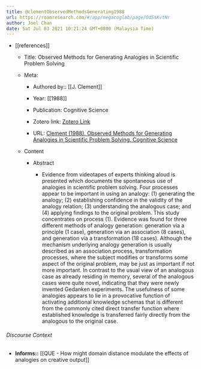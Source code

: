 ```yaml
---
title: @clementObservedMethodsGenerating1988
url: https://roamresearch.com/#/app/megacoglab/page/OdSsKvtNr
author: Joel Chan
date: Sat Jul 03 2021 10:21:24 GMT+0800 (Malaysia Time)
---
```


- [[references]]

    - Title: Observed Methods for Generating Analogies in Scientific Problem Solving

    - Meta:

        - Authored by:: [[J. Clement]]

        - Year: [[1988]]

        - Publication: Cognitive Science

        - Zotero link: [Zotero Link](zotero://select/items/1_STKBZRJD)

        - URL: [Clement (1988). Observed Methods for Generating Analogies in Scientific Problem Solving. Cognitive Science](undefined)

    - Content

        - Abstract

            - Evidence from videotapes of experts thinking aloud is presented which documents the spontaneous use of analogies in scientific problem solving. Four processes appear to be important in using an analogy: (1) generating the analogy; (2) establishing confidence in the validity of the analogy relation; (3) understanding the analogous case; and (4) applying findings to the original problem. This study concentrates on process (1). Evidence was found for three different methods of analogy generation: generation via a principle (1 case), generation via an association (8 cases), and generation via a transformation (18 cases). Although the mechanism underlying analogy generation is usually described as an association process, transformation processes, where the subject modifies or transforms some aspect of the original problem, may be just as important if not more important. In contrast to the usual view of an analogous case as already residing in memory, several of the analogous cases were quite novel, indicating that they were newly invented Gedanken experiments. The usefulness of some analogies appears to lie in a provocative function of activating additional knowledge schemas that is different from the commonly cited direct transfer function where established knowledge is transferred fairly directly from the analogous to the original case.

###### Discourse Context

- **Informs::** [[QUE - How might domain distance modulate the effects of analogies on creative output]]
